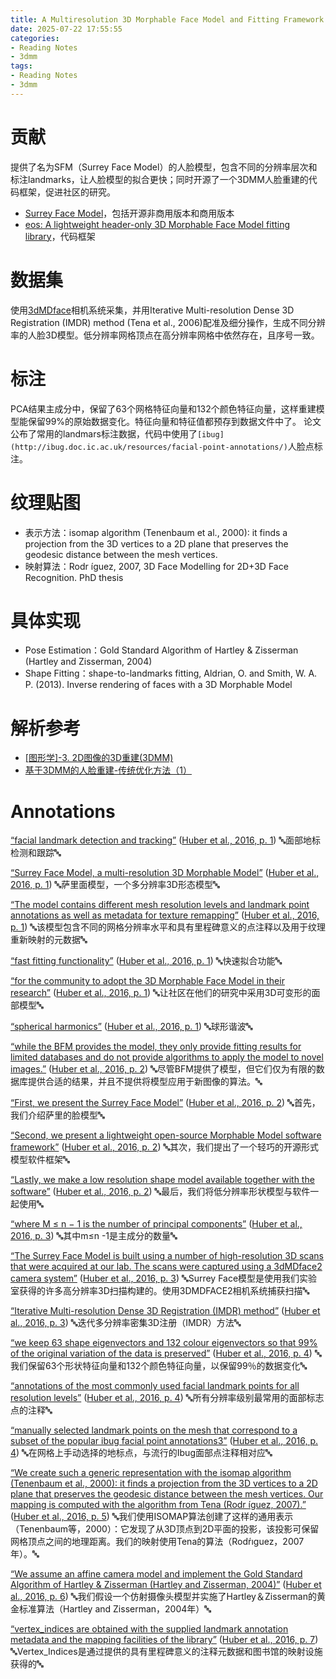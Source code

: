 ```yaml
---
title: A Multiresolution 3D Morphable Face Model and Fitting Framework
date: 2025-07-22 17:55:55
categories:
- Reading Notes
- 3dmm
tags: 
- Reading Notes
- 3dmm
---
```


# 贡献
提供了名为SFM（Surrey Face Model）的人脸模型，包含不同的分辨率层次和标注landmarks，让人脸模型的拟合更快；同时开源了一个3DMM人脸重建的代码框架，促进社区的研究。
- [Surrey Face Model](https://cvssp.org/faceweb/3dmm/facemodels/)，包括开源非商用版本和商用版本
- [eos: A lightweight header-only 3D Morphable Face Model fitting library](https://github.com/patrikhuber/eos)，代码框架

# 数据集

使用[3dMDface](https://3dmd.com/)相机系统采集，并用Iterative Multi-resolution Dense 3D Registration (IMDR) method (Tena et al., 2006)配准及细分操作，生成不同分辨率的人脸3D模型。低分辨率网格顶点在高分辨率网格中依然存在，且序号一致。

# 标注

PCA结果主成分中，保留了63个网格特征向量和132个颜色特征向量，这样重建模型能保留99%的原始数据变化。特征向量和特征值都预存到数据文件中了。
论文公布了常用的landmars标注数据，代码中使用了`[ibug](http://ibug.doc.ic.ac.uk/resources/facial-point-annotations/)`人脸点标注。

# 纹理贴图

- 表示方法：isomap algorithm (Tenenbaum et al., 2000): it finds a projection from the 3D vertices to a 2D plane that preserves the geodesic distance between the mesh vertices. 
- 映射算法：Rodr ́ıguez, 2007, 3D Face Modelling for 2D+3D Face Recognition. PhD thesis

# 具体实现

- Pose Estimation：Gold Standard Algorithm of Hartley & Zisserman (Hartley and Zisserman, 2004)
- Shape Fitting：shape-to-landmarks fitting, Aldrian, O. and Smith, W. A. P. (2013). Inverse rendering of faces with a 3D Morphable Model

# 解析参考
- [[图形学]-3. 2D图像的3D重建(3DMM)](https://zhuanlan.zhihu.com/p/465224205)
- [基于3DMM的人脸重建-传统优化方法（1）](https://zhuanlan.zhihu.com/p/445048115)

# Annotations

<span class="highlight" data-annotation="%7B%22attachmentURI%22%3A%22http%3A%2F%2Fzotero.org%2Fusers%2F12198786%2Fitems%2FEIWKIWKF%22%2C%22annotationKey%22%3A%22VYC8VL4V%22%2C%22color%22%3A%22%235fb236%22%2C%22pageLabel%22%3A%221%22%2C%22position%22%3A%7B%22pageIndex%22%3A0%2C%22rects%22%3A%5B%5B501.756%2C529.165%2C521.581%2C537.181%5D%2C%5B129.175%2C518.206%2C243.775%2C526.222%5D%5D%7D%2C%22citationItem%22%3A%7B%22uris%22%3A%5B%22http%3A%2F%2Fzotero.org%2Fusers%2F12198786%2Fitems%2F4GDBRS3R%22%5D%2C%22locator%22%3A%221%22%7D%7D" ztype="zhighlight"><a href="zotero://open-pdf/library/items/EIWKIWKF?page=1&#x26;annotation=VYC8VL4V">“facial landmark detection and tracking”</a></span> <span class="citation" data-citation="%7B%22citationItems%22%3A%5B%7B%22uris%22%3A%5B%22http%3A%2F%2Fzotero.org%2Fusers%2F12198786%2Fitems%2F4GDBRS3R%22%5D%2C%22locator%22%3A%221%22%7D%5D%2C%22properties%22%3A%7B%7D%7D" ztype="zcitation">(<span class="citation-item"><a href="zotero://select/library/items/4GDBRS3R">Huber et al., 2016, p. 1</a></span>)</span> 🔤面部地标检测和跟踪🔤

<span class="highlight" data-annotation="%7B%22attachmentURI%22%3A%22http%3A%2F%2Fzotero.org%2Fusers%2F12198786%2Fitems%2FEIWKIWKF%22%2C%22annotationKey%22%3A%22FSRUCHE9%22%2C%22color%22%3A%22%235fb236%22%2C%22pageLabel%22%3A%221%22%2C%22position%22%3A%7B%22pageIndex%22%3A0%2C%22rects%22%3A%5B%5B240.511%2C496.288%2C467.603%2C504.304%5D%5D%7D%2C%22citationItem%22%3A%7B%22uris%22%3A%5B%22http%3A%2F%2Fzotero.org%2Fusers%2F12198786%2Fitems%2F4GDBRS3R%22%5D%2C%22locator%22%3A%221%22%7D%7D" ztype="zhighlight"><a href="zotero://open-pdf/library/items/EIWKIWKF?page=1&#x26;annotation=FSRUCHE9">“Surrey Face Model, a multi-resolution 3D Morphable Model”</a></span> <span class="citation" data-citation="%7B%22citationItems%22%3A%5B%7B%22uris%22%3A%5B%22http%3A%2F%2Fzotero.org%2Fusers%2F12198786%2Fitems%2F4GDBRS3R%22%5D%2C%22locator%22%3A%221%22%7D%5D%2C%22properties%22%3A%7B%7D%7D" ztype="zcitation">(<span class="citation-item"><a href="zotero://select/library/items/4GDBRS3R">Huber et al., 2016, p. 1</a></span>)</span> 🔤萨里面模型，一个多分辨率3D形态模型🔤

<span class="highlight" data-annotation="%7B%22attachmentURI%22%3A%22http%3A%2F%2Fzotero.org%2Fusers%2F12198786%2Fitems%2FEIWKIWKF%22%2C%22annotationKey%22%3A%22J5C9NW2X%22%2C%22color%22%3A%22%235fb236%22%2C%22pageLabel%22%3A%221%22%2C%22position%22%3A%7B%22pageIndex%22%3A0%2C%22rects%22%3A%5B%5B329.951%2C485.329%2C521.581%2C493.345%5D%2C%5B129.175%2C474.37%2C403.385%2C482.386%5D%5D%7D%2C%22citationItem%22%3A%7B%22uris%22%3A%5B%22http%3A%2F%2Fzotero.org%2Fusers%2F12198786%2Fitems%2F4GDBRS3R%22%5D%2C%22locator%22%3A%221%22%7D%7D" ztype="zhighlight"><a href="zotero://open-pdf/library/items/EIWKIWKF?page=1&#x26;annotation=J5C9NW2X">“The model contains different mesh resolution levels and landmark point annotations as well as metadata for texture remapping”</a></span> <span class="citation" data-citation="%7B%22citationItems%22%3A%5B%7B%22uris%22%3A%5B%22http%3A%2F%2Fzotero.org%2Fusers%2F12198786%2Fitems%2F4GDBRS3R%22%5D%2C%22locator%22%3A%221%22%7D%5D%2C%22properties%22%3A%7B%7D%7D" ztype="zcitation">(<span class="citation-item"><a href="zotero://select/library/items/4GDBRS3R">Huber et al., 2016, p. 1</a></span>)</span> 🔤该模型包含不同的网格分辨率水平和具有里程碑意义的点注释以及用于纹理重新映射的元数据🔤

<span class="highlight" data-annotation="%7B%22attachmentURI%22%3A%22http%3A%2F%2Fzotero.org%2Fusers%2F12198786%2Fitems%2FEIWKIWKF%22%2C%22annotationKey%22%3A%228TQ2H7V5%22%2C%22color%22%3A%22%232ea8e5%22%2C%22pageLabel%22%3A%221%22%2C%22position%22%3A%7B%22pageIndex%22%3A0%2C%22rects%22%3A%5B%5B508.723%2C441.493%2C521.581%2C449.509%5D%2C%5B129.175%2C430.535%2C199.247%2C438.551%5D%5D%7D%2C%22citationItem%22%3A%7B%22uris%22%3A%5B%22http%3A%2F%2Fzotero.org%2Fusers%2F12198786%2Fitems%2F4GDBRS3R%22%5D%2C%22locator%22%3A%221%22%7D%7D" ztype="zhighlight"><a href="zotero://open-pdf/library/items/EIWKIWKF?page=1&#x26;annotation=8TQ2H7V5">“fast fitting functionality”</a></span> <span class="citation" data-citation="%7B%22citationItems%22%3A%5B%7B%22uris%22%3A%5B%22http%3A%2F%2Fzotero.org%2Fusers%2F12198786%2Fitems%2F4GDBRS3R%22%5D%2C%22locator%22%3A%221%22%7D%5D%2C%22properties%22%3A%7B%7D%7D" ztype="zcitation">(<span class="citation-item"><a href="zotero://select/library/items/4GDBRS3R">Huber et al., 2016, p. 1</a></span>)</span> 🔤快速拟合功能🔤

<span class="highlight" data-annotation="%7B%22attachmentURI%22%3A%22http%3A%2F%2Fzotero.org%2Fusers%2F12198786%2Fitems%2FEIWKIWKF%22%2C%22annotationKey%22%3A%228ZUFALM6%22%2C%22color%22%3A%22%232ea8e5%22%2C%22pageLabel%22%3A%221%22%2C%22position%22%3A%7B%22pageIndex%22%3A0%2C%22rects%22%3A%5B%5B282.886%2C419.576%2C521.581%2C427.592%5D%2C%5B129.175%2C408.617%2C159.042%2C416.633%5D%5D%7D%2C%22citationItem%22%3A%7B%22uris%22%3A%5B%22http%3A%2F%2Fzotero.org%2Fusers%2F12198786%2Fitems%2F4GDBRS3R%22%5D%2C%22locator%22%3A%221%22%7D%7D" ztype="zhighlight"><a href="zotero://open-pdf/library/items/EIWKIWKF?page=1&#x26;annotation=8ZUFALM6">“for the community to adopt the 3D Morphable Face Model in their research”</a></span> <span class="citation" data-citation="%7B%22citationItems%22%3A%5B%7B%22uris%22%3A%5B%22http%3A%2F%2Fzotero.org%2Fusers%2F12198786%2Fitems%2F4GDBRS3R%22%5D%2C%22locator%22%3A%221%22%7D%5D%2C%22properties%22%3A%7B%7D%7D" ztype="zcitation">(<span class="citation-item"><a href="zotero://select/library/items/4GDBRS3R">Huber et al., 2016, p. 1</a></span>)</span> 🔤让社区在他们的研究中采用3D可变形的面部模型🔤

<span class="highlight" data-annotation="%7B%22attachmentURI%22%3A%22http%3A%2F%2Fzotero.org%2Fusers%2F12198786%2Fitems%2FEIWKIWKF%22%2C%22annotationKey%22%3A%22VDJ4YAAT%22%2C%22color%22%3A%22%235fb236%22%2C%22pageLabel%22%3A%221%22%2C%22position%22%3A%7B%22pageIndex%22%3A0%2C%22rects%22%3A%5B%5B359.854%2C330.246%2C439.784%2C339.153%5D%5D%7D%2C%22citationItem%22%3A%7B%22uris%22%3A%5B%22http%3A%2F%2Fzotero.org%2Fusers%2F12198786%2Fitems%2F4GDBRS3R%22%5D%2C%22locator%22%3A%221%22%7D%7D" ztype="zhighlight"><a href="zotero://open-pdf/library/items/EIWKIWKF?page=1&#x26;annotation=VDJ4YAAT">“spherical harmonics”</a></span> <span class="citation" data-citation="%7B%22citationItems%22%3A%5B%7B%22uris%22%3A%5B%22http%3A%2F%2Fzotero.org%2Fusers%2F12198786%2Fitems%2F4GDBRS3R%22%5D%2C%22locator%22%3A%221%22%7D%5D%2C%22properties%22%3A%7B%7D%7D" ztype="zcitation">(<span class="citation-item"><a href="zotero://select/library/items/4GDBRS3R">Huber et al., 2016, p. 1</a></span>)</span> 🔤球形谐波🔤

<span class="highlight" data-annotation="%7B%22attachmentURI%22%3A%22http%3A%2F%2Fzotero.org%2Fusers%2F12198786%2Fitems%2FEIWKIWKF%22%2C%22annotationKey%22%3A%22JFGNVTTB%22%2C%22color%22%3A%22%232ea8e5%22%2C%22pageLabel%22%3A%222%22%2C%22position%22%3A%7B%22pageIndex%22%3A1%2C%22rects%22%3A%5B%5B94.762%2C466.957%2C286.313%2C475.864%5D%2C%5B73.701%2C455.499%2C286.323%2C464.406%5D%2C%5B73.701%2C444.042%2C286.323%2C452.949%5D%2C%5B73.701%2C432.585%2C93.895%2C441.492%5D%5D%7D%2C%22citationItem%22%3A%7B%22uris%22%3A%5B%22http%3A%2F%2Fzotero.org%2Fusers%2F12198786%2Fitems%2F4GDBRS3R%22%5D%2C%22locator%22%3A%222%22%7D%7D" ztype="zhighlight"><a href="zotero://open-pdf/library/items/EIWKIWKF?page=2&#x26;annotation=JFGNVTTB">“while the BFM provides the model, they only provide fitting results for limited databases and do not provide algorithms to apply the model to novel images.”</a></span> <span class="citation" data-citation="%7B%22citationItems%22%3A%5B%7B%22uris%22%3A%5B%22http%3A%2F%2Fzotero.org%2Fusers%2F12198786%2Fitems%2F4GDBRS3R%22%5D%2C%22locator%22%3A%222%22%7D%5D%2C%22properties%22%3A%7B%7D%7D" ztype="zcitation">(<span class="citation-item"><a href="zotero://select/library/items/4GDBRS3R">Huber et al., 2016, p. 2</a></span>)</span> 🔤尽管BFM提供了模型，但它们仅为有限的数据库提供合适的结果，并且不提供将模型应用于新图像的算法。🔤

<span class="highlight" data-annotation="%7B%22attachmentURI%22%3A%22http%3A%2F%2Fzotero.org%2Fusers%2F12198786%2Fitems%2FEIWKIWKF%22%2C%22annotationKey%22%3A%22K45XDXEW%22%2C%22color%22%3A%22%235fb236%22%2C%22pageLabel%22%3A%222%22%2C%22position%22%3A%7B%22pageIndex%22%3A1%2C%22rects%22%3A%5B%5B500.851%2C606.203%2C521.613%2C615.11%5D%2C%5B308.995%2C594.746%2C445.383%2C603.653%5D%5D%7D%2C%22citationItem%22%3A%7B%22uris%22%3A%5B%22http%3A%2F%2Fzotero.org%2Fusers%2F12198786%2Fitems%2F4GDBRS3R%22%5D%2C%22locator%22%3A%222%22%7D%7D" ztype="zhighlight"><a href="zotero://open-pdf/library/items/EIWKIWKF?page=2&#x26;annotation=K45XDXEW">“First, we present the Surrey Face Model”</a></span> <span class="citation" data-citation="%7B%22citationItems%22%3A%5B%7B%22uris%22%3A%5B%22http%3A%2F%2Fzotero.org%2Fusers%2F12198786%2Fitems%2F4GDBRS3R%22%5D%2C%22locator%22%3A%222%22%7D%5D%2C%22properties%22%3A%7B%7D%7D" ztype="zcitation">(<span class="citation-item"><a href="zotero://select/library/items/4GDBRS3R">Huber et al., 2016, p. 2</a></span>)</span> 🔤首先，我们介绍萨里的脸模型🔤

<span class="highlight" data-annotation="%7B%22attachmentURI%22%3A%22http%3A%2F%2Fzotero.org%2Fusers%2F12198786%2Fitems%2FEIWKIWKF%22%2C%22annotationKey%22%3A%22DJVXMEPW%22%2C%22color%22%3A%22%235fb236%22%2C%22pageLabel%22%3A%222%22%2C%22position%22%3A%7B%22pageIndex%22%3A1%2C%22rects%22%3A%5B%5B475.42%2C571.832%2C521.617%2C580.739%5D%2C%5B308.995%2C560.375%2C521.617%2C569.282%5D%2C%5B308.995%2C548.918%2C390.878%2C557.825%5D%5D%7D%2C%22citationItem%22%3A%7B%22uris%22%3A%5B%22http%3A%2F%2Fzotero.org%2Fusers%2F12198786%2Fitems%2F4GDBRS3R%22%5D%2C%22locator%22%3A%222%22%7D%7D" ztype="zhighlight"><a href="zotero://open-pdf/library/items/EIWKIWKF?page=2&#x26;annotation=DJVXMEPW">“Second, we present a lightweight open-source Morphable Model software framework”</a></span> <span class="citation" data-citation="%7B%22citationItems%22%3A%5B%7B%22uris%22%3A%5B%22http%3A%2F%2Fzotero.org%2Fusers%2F12198786%2Fitems%2F4GDBRS3R%22%5D%2C%22locator%22%3A%222%22%7D%5D%2C%22properties%22%3A%7B%7D%7D" ztype="zcitation">(<span class="citation-item"><a href="zotero://select/library/items/4GDBRS3R">Huber et al., 2016, p. 2</a></span>)</span> 🔤其次，我们提出了一个轻巧的开源形式模型软件框架🔤

<span class="highlight" data-annotation="%7B%22attachmentURI%22%3A%22http%3A%2F%2Fzotero.org%2Fusers%2F12198786%2Fitems%2FEIWKIWKF%22%2C%22annotationKey%22%3A%22839YF5GU%22%2C%22color%22%3A%22%235fb236%22%2C%22pageLabel%22%3A%222%22%2C%22position%22%3A%7B%22pageIndex%22%3A1%2C%22rects%22%3A%5B%5B385.837%2C526.004%2C521.617%2C534.911%5D%2C%5B308.995%2C514.547%2C510.289%2C523.454%5D%5D%7D%2C%22citationItem%22%3A%7B%22uris%22%3A%5B%22http%3A%2F%2Fzotero.org%2Fusers%2F12198786%2Fitems%2F4GDBRS3R%22%5D%2C%22locator%22%3A%222%22%7D%7D" ztype="zhighlight"><a href="zotero://open-pdf/library/items/EIWKIWKF?page=2&#x26;annotation=839YF5GU">“Lastly, we make a low resolution shape model available together with the software”</a></span> <span class="citation" data-citation="%7B%22citationItems%22%3A%5B%7B%22uris%22%3A%5B%22http%3A%2F%2Fzotero.org%2Fusers%2F12198786%2Fitems%2F4GDBRS3R%22%5D%2C%22locator%22%3A%222%22%7D%5D%2C%22properties%22%3A%7B%7D%7D" ztype="zcitation">(<span class="citation-item"><a href="zotero://select/library/items/4GDBRS3R">Huber et al., 2016, p. 2</a></span>)</span> 🔤最后，我们将低分辨率形状模型与软件一起使用🔤

<span class="highlight" data-annotation="%7B%22attachmentURI%22%3A%22http%3A%2F%2Fzotero.org%2Fusers%2F12198786%2Fitems%2FEIWKIWKF%22%2C%22annotationKey%22%3A%226NDX6FIH%22%2C%22color%22%3A%22%235fb236%22%2C%22pageLabel%22%3A%223%22%2C%22position%22%3A%7B%22pageIndex%22%3A2%2C%22rects%22%3A%5B%5B136.734%2C586.633%2C286.321%2C596.257%5D%2C%5B73.701%2C574.837%2C161.332%2C585.869%5D%5D%7D%2C%22citationItem%22%3A%7B%22uris%22%3A%5B%22http%3A%2F%2Fzotero.org%2Fusers%2F12198786%2Fitems%2F4GDBRS3R%22%5D%2C%22locator%22%3A%223%22%7D%7D" ztype="zhighlight"><a href="zotero://open-pdf/library/items/EIWKIWKF?page=3&#x26;annotation=6NDX6FIH">“where M ≤ n − 1 is the number of principal components”</a></span> <span class="citation" data-citation="%7B%22citationItems%22%3A%5B%7B%22uris%22%3A%5B%22http%3A%2F%2Fzotero.org%2Fusers%2F12198786%2Fitems%2F4GDBRS3R%22%5D%2C%22locator%22%3A%223%22%7D%5D%2C%22properties%22%3A%7B%7D%7D" ztype="zcitation">(<span class="citation-item"><a href="zotero://select/library/items/4GDBRS3R">Huber et al., 2016, p. 3</a></span>)</span> 🔤其中m≤n -1是主成分的数量🔤

<span class="highlight" data-annotation="%7B%22attachmentURI%22%3A%22http%3A%2F%2Fzotero.org%2Fusers%2F12198786%2Fitems%2FEIWKIWKF%22%2C%22annotationKey%22%3A%22NQ2FF4DH%22%2C%22color%22%3A%22%232ea8e5%22%2C%22pageLabel%22%3A%223%22%2C%22position%22%3A%7B%22pageIndex%22%3A2%2C%22rects%22%3A%5B%5B73.701%2C492.072%2C286.323%2C500.979%5D%2C%5B73.701%2C480.615%2C286.323%2C489.522%5D%2C%5B73.701%2C469.158%2C285.82%2C479.924%5D%2C%5B73.701%2C457.701%2C134.204%2C466.608%5D%5D%7D%2C%22citationItem%22%3A%7B%22uris%22%3A%5B%22http%3A%2F%2Fzotero.org%2Fusers%2F12198786%2Fitems%2F4GDBRS3R%22%5D%2C%22locator%22%3A%223%22%7D%7D" ztype="zhighlight"><a href="zotero://open-pdf/library/items/EIWKIWKF?page=3&#x26;annotation=NQ2FF4DH">“The Surrey Face Model is built using a number of high-resolution 3D scans that were acquired at our lab. The scans were captured using a 3dMDface2 camera system”</a></span> <span class="citation" data-citation="%7B%22citationItems%22%3A%5B%7B%22uris%22%3A%5B%22http%3A%2F%2Fzotero.org%2Fusers%2F12198786%2Fitems%2F4GDBRS3R%22%5D%2C%22locator%22%3A%223%22%7D%5D%2C%22properties%22%3A%7B%7D%7D" ztype="zcitation">(<span class="citation-item"><a href="zotero://select/library/items/4GDBRS3R">Huber et al., 2016, p. 3</a></span>)</span> 🔤Surrey Face模型是使用我们实验室获得的许多高分辨率3D扫描构建的。使用3DMDFACE2相机系统捕获扫描🔤

<span class="highlight" data-annotation="%7B%22attachmentURI%22%3A%22http%3A%2F%2Fzotero.org%2Fusers%2F12198786%2Fitems%2FEIWKIWKF%22%2C%22annotationKey%22%3A%22APG42G93%22%2C%22color%22%3A%22%235fb236%22%2C%22pageLabel%22%3A%223%22%2C%22position%22%3A%7B%22pageIndex%22%3A2%2C%22rects%22%3A%5B%5B122.996%2C308.534%2C286.323%2C317.441%5D%2C%5B73.701%2C297.077%2C173.387%2C305.984%5D%5D%7D%2C%22citationItem%22%3A%7B%22uris%22%3A%5B%22http%3A%2F%2Fzotero.org%2Fusers%2F12198786%2Fitems%2F4GDBRS3R%22%5D%2C%22locator%22%3A%223%22%7D%7D" ztype="zhighlight"><a href="zotero://open-pdf/library/items/EIWKIWKF?page=3&#x26;annotation=APG42G93">“Iterative Multi-resolution Dense 3D Registration (IMDR) method”</a></span> <span class="citation" data-citation="%7B%22citationItems%22%3A%5B%7B%22uris%22%3A%5B%22http%3A%2F%2Fzotero.org%2Fusers%2F12198786%2Fitems%2F4GDBRS3R%22%5D%2C%22locator%22%3A%223%22%7D%5D%2C%22properties%22%3A%7B%7D%7D" ztype="zcitation">(<span class="citation-item"><a href="zotero://select/library/items/4GDBRS3R">Huber et al., 2016, p. 3</a></span>)</span> 🔤迭代多分辨率密集3D注册（IMDR）方法🔤

<span class="highlight" data-annotation="%7B%22attachmentURI%22%3A%22http%3A%2F%2Fzotero.org%2Fusers%2F12198786%2Fitems%2FEIWKIWKF%22%2C%22annotationKey%22%3A%22AA4BELMI%22%2C%22color%22%3A%22%235fb236%22%2C%22pageLabel%22%3A%224%22%2C%22position%22%3A%7B%22pageIndex%22%3A3%2C%22rects%22%3A%5B%5B163.902%2C210.272%2C286.323%2C219.179%5D%2C%5B73.701%2C198.815%2C286.313%2C207.722%5D%2C%5B73.701%2C187.358%2C218.278%2C196.265%5D%5D%7D%2C%22citationItem%22%3A%7B%22uris%22%3A%5B%22http%3A%2F%2Fzotero.org%2Fusers%2F12198786%2Fitems%2F4GDBRS3R%22%5D%2C%22locator%22%3A%224%22%7D%7D" ztype="zhighlight"><a href="zotero://open-pdf/library/items/EIWKIWKF?page=4&#x26;annotation=AA4BELMI">“we keep 63 shape eigenvectors and 132 colour eigenvectors so that 99% of the original variation of the data is preserved”</a></span> <span class="citation" data-citation="%7B%22citationItems%22%3A%5B%7B%22uris%22%3A%5B%22http%3A%2F%2Fzotero.org%2Fusers%2F12198786%2Fitems%2F4GDBRS3R%22%5D%2C%22locator%22%3A%224%22%7D%5D%2C%22properties%22%3A%7B%7D%7D" ztype="zcitation">(<span class="citation-item"><a href="zotero://select/library/items/4GDBRS3R">Huber et al., 2016, p. 4</a></span>)</span> 🔤我们保留63个形状特征向量和132个颜色特征向量，以保留99％的数据变化🔤

<span class="highlight" data-annotation="%7B%22attachmentURI%22%3A%22http%3A%2F%2Fzotero.org%2Fusers%2F12198786%2Fitems%2FEIWKIWKF%22%2C%22annotationKey%22%3A%22Q9PT3CZB%22%2C%22color%22%3A%22%235fb236%22%2C%22pageLabel%22%3A%224%22%2C%22position%22%3A%7B%22pageIndex%22%3A3%2C%22rects%22%3A%5B%5B464.388%2C321.478%2C521.613%2C330.385%5D%2C%5B308.995%2C310.021%2C521.617%2C318.928%5D%2C%5B308.995%2C298.564%2C386.763%2C307.471%5D%5D%7D%2C%22citationItem%22%3A%7B%22uris%22%3A%5B%22http%3A%2F%2Fzotero.org%2Fusers%2F12198786%2Fitems%2F4GDBRS3R%22%5D%2C%22locator%22%3A%224%22%7D%7D" ztype="zhighlight"><a href="zotero://open-pdf/library/items/EIWKIWKF?page=4&#x26;annotation=Q9PT3CZB">“annotations of the most commonly used facial landmark points for all resolution levels”</a></span> <span class="citation" data-citation="%7B%22citationItems%22%3A%5B%7B%22uris%22%3A%5B%22http%3A%2F%2Fzotero.org%2Fusers%2F12198786%2Fitems%2F4GDBRS3R%22%5D%2C%22locator%22%3A%224%22%7D%5D%2C%22properties%22%3A%7B%7D%7D" ztype="zcitation">(<span class="citation-item"><a href="zotero://select/library/items/4GDBRS3R">Huber et al., 2016, p. 4</a></span>)</span> 🔤所有分辨率级别最常用的面部标志点的注释🔤

<span class="highlight" data-annotation="%7B%22attachmentURI%22%3A%22http%3A%2F%2Fzotero.org%2Fusers%2F12198786%2Fitems%2FEIWKIWKF%22%2C%22annotationKey%22%3A%22SB72J5VH%22%2C%22color%22%3A%22%232ea8e5%22%2C%22pageLabel%22%3A%224%22%2C%22position%22%3A%7B%22pageIndex%22%3A3%2C%22rects%22%3A%5B%5B308.995%2C172.536%2C521.617%2C181.443%5D%2C%5B308.995%2C161.079%2C521.617%2C169.986%5D%2C%5B308.995%2C149.622%2C358.618%2C160.389%5D%5D%7D%2C%22citationItem%22%3A%7B%22uris%22%3A%5B%22http%3A%2F%2Fzotero.org%2Fusers%2F12198786%2Fitems%2F4GDBRS3R%22%5D%2C%22locator%22%3A%224%22%7D%7D" ztype="zhighlight"><a href="zotero://open-pdf/library/items/EIWKIWKF?page=4&#x26;annotation=SB72J5VH">“manually selected landmark points on the mesh that correspond to a subset of the popular ibug facial point annotations3”</a></span> <span class="citation" data-citation="%7B%22citationItems%22%3A%5B%7B%22uris%22%3A%5B%22http%3A%2F%2Fzotero.org%2Fusers%2F12198786%2Fitems%2F4GDBRS3R%22%5D%2C%22locator%22%3A%224%22%7D%5D%2C%22properties%22%3A%7B%7D%7D" ztype="zcitation">(<span class="citation-item"><a href="zotero://select/library/items/4GDBRS3R">Huber et al., 2016, p. 4</a></span>)</span> 🔤在网格上手动选择的地标点，与流行的Ibug面部点注释相对应🔤

<span class="highlight" data-annotation="%7B%22attachmentURI%22%3A%22http%3A%2F%2Fzotero.org%2Fusers%2F12198786%2Fitems%2FEIWKIWKF%22%2C%22annotationKey%22%3A%229IGHYGJ8%22%2C%22color%22%3A%22%235fb236%22%2C%22pageLabel%22%3A%225%22%2C%22position%22%3A%7B%22pageIndex%22%3A4%2C%22rects%22%3A%5B%5B166.124%2C164.444%2C286.323%2C173.351%5D%2C%5B73.701%2C152.987%2C286.323%2C161.894%5D%2C%5B73.701%2C141.53%2C286.323%2C150.437%5D%2C%5B73.701%2C130.072%2C286.323%2C138.979%5D%2C%5B73.701%2C118.615%2C286.323%2C127.522%5D%5D%7D%2C%22citationItem%22%3A%7B%22uris%22%3A%5B%22http%3A%2F%2Fzotero.org%2Fusers%2F12198786%2Fitems%2F4GDBRS3R%22%5D%2C%22locator%22%3A%225%22%7D%7D" ztype="zhighlight"><a href="zotero://open-pdf/library/items/EIWKIWKF?page=5&#x26;annotation=9IGHYGJ8">“We create such a generic representation with the isomap algorithm (Tenenbaum et al., 2000): it finds a projection from the 3D vertices to a 2D plane that preserves the geodesic distance between the mesh vertices. Our mapping is computed with the algorithm from Tena (Rodr ́ıguez, 2007).”</a></span> <span class="citation" data-citation="%7B%22citationItems%22%3A%5B%7B%22uris%22%3A%5B%22http%3A%2F%2Fzotero.org%2Fusers%2F12198786%2Fitems%2F4GDBRS3R%22%5D%2C%22locator%22%3A%225%22%7D%5D%2C%22properties%22%3A%7B%7D%7D" ztype="zcitation">(<span class="citation-item"><a href="zotero://select/library/items/4GDBRS3R">Huber et al., 2016, p. 5</a></span>)</span> 🔤我们使用ISOMAP算法创建了这样的通用表示（Tenenbaum等，2000）：它发现了从3D顶点到2D平面的投影，该投影可保留网格顶点之间的地理距离。我们的映射使用Tena的算法（Rodŕıguez，2007年）。🔤

<span class="highlight" data-annotation="%7B%22attachmentURI%22%3A%22http%3A%2F%2Fzotero.org%2Fusers%2F12198786%2Fitems%2FEIWKIWKF%22%2C%22annotationKey%22%3A%22MBPDCBJG%22%2C%22color%22%3A%22%235fb236%22%2C%22pageLabel%22%3A%226%22%2C%22position%22%3A%7B%22pageIndex%22%3A5%2C%22rects%22%3A%5B%5B355.54%2C614.546%2C521.617%2C623.453%5D%2C%5B308.995%2C603.089%2C521.615%2C611.996%5D%2C%5B308.995%2C591.632%2C490.952%2C600.539%5D%5D%7D%2C%22citationItem%22%3A%7B%22uris%22%3A%5B%22http%3A%2F%2Fzotero.org%2Fusers%2F12198786%2Fitems%2F4GDBRS3R%22%5D%2C%22locator%22%3A%226%22%7D%7D" ztype="zhighlight"><a href="zotero://open-pdf/library/items/EIWKIWKF?page=6&#x26;annotation=MBPDCBJG">“We assume an affine camera model and implement the Gold Standard Algorithm of Hartley &#x26; Zisserman (Hartley and Zisserman, 2004)”</a></span> <span class="citation" data-citation="%7B%22citationItems%22%3A%5B%7B%22uris%22%3A%5B%22http%3A%2F%2Fzotero.org%2Fusers%2F12198786%2Fitems%2F4GDBRS3R%22%5D%2C%22locator%22%3A%226%22%7D%5D%2C%22properties%22%3A%7B%7D%7D" ztype="zcitation">(<span class="citation-item"><a href="zotero://select/library/items/4GDBRS3R">Huber et al., 2016, p. 6</a></span>)</span> 🔤我们假设一个仿射摄像头模型并实施了Hartley＆Zisserman的黄金标准算法（Hartley and Zisserman，2004年）🔤

<span class="highlight" data-annotation="%7B%22attachmentURI%22%3A%22http%3A%2F%2Fzotero.org%2Fusers%2F12198786%2Fitems%2FEIWKIWKF%22%2C%22annotationKey%22%3A%22CRNKAMNQ%22%2C%22color%22%3A%22%235fb236%22%2C%22pageLabel%22%3A%227%22%2C%22position%22%3A%7B%22pageIndex%22%3A6%2C%22rects%22%3A%5B%5B129.353%2C392.911%2C286.32%2C401.818%5D%2C%5B73.701%2C381.454%2C286.323%2C390.361%5D%2C%5B73.701%2C369.997%2C186.697%2C378.904%5D%5D%7D%2C%22citationItem%22%3A%7B%22uris%22%3A%5B%22http%3A%2F%2Fzotero.org%2Fusers%2F12198786%2Fitems%2F4GDBRS3R%22%5D%2C%22locator%22%3A%227%22%7D%7D" ztype="zhighlight"><a href="zotero://open-pdf/library/items/EIWKIWKF?page=7&#x26;annotation=CRNKAMNQ">“vertex_indices are obtained with the supplied landmark annotation metadata and the mapping facilities of the library”</a></span> <span class="citation" data-citation="%7B%22citationItems%22%3A%5B%7B%22uris%22%3A%5B%22http%3A%2F%2Fzotero.org%2Fusers%2F12198786%2Fitems%2F4GDBRS3R%22%5D%2C%22locator%22%3A%227%22%7D%5D%2C%22properties%22%3A%7B%7D%7D" ztype="zcitation">(<span class="citation-item"><a href="zotero://select/library/items/4GDBRS3R">Huber et al., 2016, p. 7</a></span>)</span> 🔤Vertex\_Indices是通过提供的具有里程碑意义的注释元数据和图书馆的映射设施获得的🔤
